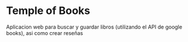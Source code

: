 # Temple of Books

Aplicacion web para buscar y guardar libros (utilizando el API de google books), asi como crear reseñas
